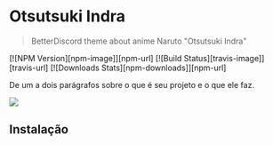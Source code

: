# Otsutsuki Indra
> BetterDiscord theme about anime Naruto "Otsutsuki Indra"

[![NPM Version][npm-image]][npm-url]
[![Build Status][travis-image]][travis-url]
[![Downloads Stats][npm-downloads]][npm-url]

De um a dois parágrafos sobre o que é seu projeto e o que ele faz.

![](https://i.postimg.cc/J4Dh30bT/unknown.png)

## Instalação
